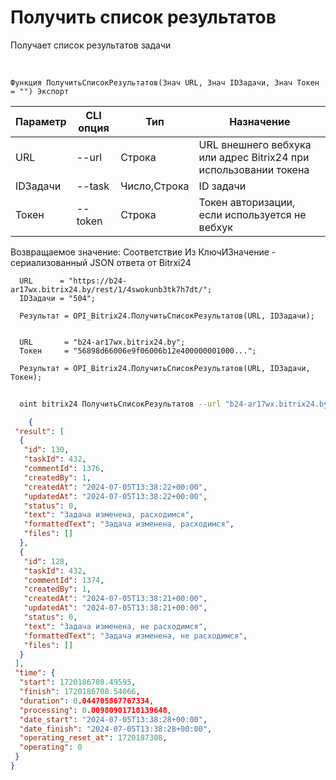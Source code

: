 ﻿---
sidebar_position: 6
---

# Получить список результатов
 Получает список результатов задачи


<br/>


`Функция ПолучитьСписокРезультатов(Знач URL, Знач IDЗадачи, Знач Токен = "") Экспорт`

  | Параметр | CLI опция | Тип | Назначение |
  |-|-|-|-|
  | URL | --url | Строка | URL внешнего вебхука или адрес Bitrix24 при использовании токена |
  | IDЗадачи | --task | Число,Строка | ID задачи |
  | Токен | --token | Строка | Токен авторизации, если используется не вебхук |

  
  Возвращаемое значение:   Соответствие Из КлючИЗначение - сериализованный JSON ответа от Bitrxi24





```bsl title="Пример кода"
  URL      = "https://b24-ar17wx.bitrix24.by/rest/1/4swokunb3tk7h7dt/";
  IDЗадачи = "504";
  
  Результат = OPI_Bitrix24.ПолучитьСписокРезультатов(URL, IDЗадачи);
  
  
  URL       = "b24-ar17wx.bitrix24.by";
  Токен     = "56898d66006e9f06006b12e400000001000...";
  
  Результат = OPI_Bitrix24.ПолучитьСписокРезультатов(URL, IDЗадачи, Токен);
```
	


```sh title="Пример команды CLI"
    
  oint bitrix24 ПолучитьСписокРезультатов --url "b24-ar17wx.bitrix24.by" --task "504" --token "56898d66006e9f06006b12e400000001000..."

```

```json title="Результат"
    {
 "result": [
  {
   "id": 130,
   "taskId": 432,
   "commentId": 1376,
   "createdBy": 1,
   "createdAt": "2024-07-05T13:38:22+00:00",
   "updatedAt": "2024-07-05T13:38:22+00:00",
   "status": 0,
   "text": "Задача изменена, расходимся",
   "formattedText": "Задача изменена, расходимся",
   "files": []
  },
  {
   "id": 128,
   "taskId": 432,
   "commentId": 1374,
   "createdBy": 1,
   "createdAt": "2024-07-05T13:38:21+00:00",
   "updatedAt": "2024-07-05T13:38:21+00:00",
   "status": 0,
   "text": "Задача изменена, не расходимся",
   "formattedText": "Задача изменена, не расходимся",
   "files": []
  }
 ],
 "time": {
  "start": 1720186708.49595,
  "finish": 1720186708.54066,
  "duration": 0.044705867767334,
  "processing": 0.00980901718139648,
  "date_start": "2024-07-05T13:38:28+00:00",
  "date_finish": "2024-07-05T13:38:28+00:00",
  "operating_reset_at": 1720187308,
  "operating": 0
 }
}
```
